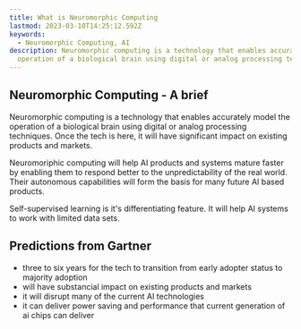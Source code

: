 ```yaml
---
title: What is Neuromorphic Computing
lastmod: 2023-03-10T14:25:12.592Z
keywords:
  - Neuromorphic Computing, AI
description: Neuromorphic computing is a technology that enables accurately model the
  operation of a biological brain using digital or analog processing techniques
---
```


## Neuromorphic Computing - A brief
Neuromorphic computing is a technology that enables accurately model the operation of a biological brain using digital or analog processing techniques. Once the tech is here, it will have significant impact on existing products and markets.

Neuromoriphic computing will help AI products and systems mature faster by enabling them to respond better to the unpredictability of the real world. Their autonomous capabilities will form the basis for many future AI based products.

Self-supervised learning is it's differentiating feature. It will help AI systems to work with limited data sets.



## Predictions from Gartner
- three to six years for the tech to transition from early adopter status to majority adoption
- will have substancial impact on existing products and markets
- it will disrupt many of the current AI technologies
- it can deliver power saving and performance that current generation of ai chips can deliver
